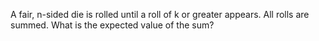 A fair, n-sided die is rolled until a roll of k or greater appears. All rolls are summed. What is the expected value of the sum?
